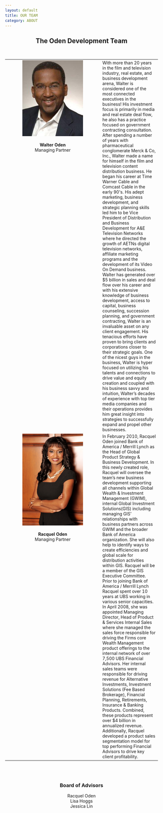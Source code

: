 ```yaml
---
layout: default
title: OUR TEAM
category: ABOUT
---
```


<center><h2>The Oden Development Team</h2></center>
<br>
<table width="900" align="center">
<tr>
<td width="300" valign='top' align='center'><img src="/assets/images/walter.jpg" width='200'>
<br>
<br><b>Walter Oden</b>
<br>Managing Partner
</td>
<td><div id="bio-text">With more than 20 years in the film and television industry, real estate, and business development arena,
Walter is considered one of the most connected executives in the business! His investment focus is primarily in media and real estate deal flow, he also has a practice focused on government contracting consultation. After spending a number of years with pharmaceutical conglomerate Merck &amp; Co, Inc., Walter made a name for himself in the film and television content distribution business. He began his career at Time Warner Cable and Comcast Cable in the early 90's. His adept marketing, business development, and strategic planning skills led him to be Vice President of Distribution and Business Development for A&amp;E Television Networks where he directed the growth of AETNs digital television networks, affiliate marketing programs and the development of its Video On Demand business. Walter has generated over $5 billion in sales and deal flow over his career and with his extensive knowledge of business development, access to capital, business counseling, succession planning, and government contracting, Walter is an invaluable asset on any client engagement. His tenacious efforts have proven to bring clients and corporations closer to their strategic goals. One of the nicest guys in the business, Walter is hyper focused on utilizing his talents and connections to drive value and equity creation and coupled with his business savvy and intuition, Walter’s decades of experience with top tier media companies and their operations provides him great insight into strategies to successfully expand
and propel other businesses.</div></td>
</tr>
<tr>
<td width="300" valign='top' align='center'><img src="/assets/images/racquel.jpg" width='200'>
<br>
<br><b>Racquel Oden</b>
<br>Managing Partner</td>
<td><div id="bio-text">In February 2010, Racquel Oden joined Bank of America / Merrill Lynch as the Head of Global Product Strategy & Business Development. In this newly created role, Racquel will oversee the team’s new business development supporting all channels within Global Wealth & Investment Management  (GWIM), internal Global Investment Solutions(GIS) including managing GIS’ relationships with business partners across GWIM and the broader Bank of America organization.  She will also help to identify ways to create efficiencies and global scale for distribution activities within GIS. Racquel will be a member of the GIS Executive Committee. Prior to joining Bank of America / Merrill Lynch Racquel spent  over 10 years at UBS working in various senior capacities.  In April 2008, she was appointed Managing Director, Head of Product & Services Internal Sales where she managed the sales force responsible for driving the Firms core Wealth Management product offerings to the internal network of over 7,500 UBS Financial Advisors.  Her internal sales teams were responsible for driving revenue for Alternative Investments, Investment Solutions (Fee Based Brokerage), Financial Planning, Retirements, Insurance & Banking Products.  Combined, these  products represent over $4 billion in annualized revenue.  Additionally, Racquel developed a product sales segmentation model for top performing Financial Advisors to drive key client profitability.</div></td></tr>
</table>
<br>
<br>
<center><h3>Board of Advisors</h3>
Racquel Oden
<br>Lisa Hoggs
<br>Jessica Lin</center>
